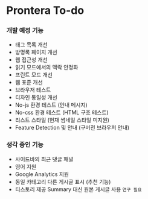 Prontera To-do
==============

### 개발 예정 기능

+ 태그 목록 개선
+ 방명록 페이지 개선
+ 웹 접근성 개선
+ 읽기 모드에서의 맥락 안정화
+ 프린트 모드 개선
+ 웹 표준 개선
+ 브라우저 테스트
+ 디자인 통일성 개선
+ No-js 환경 테스트 (안내 메시지)
+ No-css 환경 테스트 (HTML 구조 테스트)
+ 리스트 스타일 (현재 썸네일 스타일 미지원)
+ Feature Detection 및 안내 (구버전 브라우저 안내)


### 생각 중인 기능

+ 사이드바의 최근 댓글 패널
+ 영어 지원
+ Google Analytics 지원
+ 동일 카테고리 다른 게시글 표시 (추천 기능)
+ 티스토리 제공 Summary 대신 원본 게시글 사용 `연구 필요`
